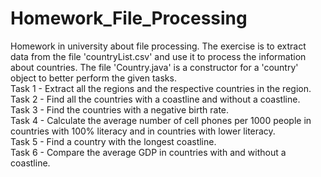 # Homework_File_Processing
Homework in university about file processing. The exercise is to extract data from the file 'countryList.csv' and use it to process the information about countries. The file 'Country.java' is a constructor for a 'country' object to better perform the given tasks.</br>
Task 1 - Extract all the regions and the respective countries in the region.</br>
Task 2 - Find all the countries with a coastline and without a coastline.</br>
Task 3 - Find the countries with a negative birth rate.</br>
Task 4 - Calculate the average number of cell phones per 1000 people in countries with 100% literacy and in countries with lower literacy.</br>
Task 5 - Find a country with the longest coastline.</br>
Task 6 - Compare the average GDP in countries with and without a coastline.
